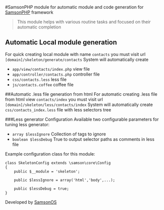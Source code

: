 #SamsonPHP module for automatic module and code generation for [SamsonPHP](http://samsonphp.com) framework

> This module helps with various routine tasks and focused on their automatic completion

## Automatic Local module generation
For quick creating local module with name ```contacts``` you must visit url ```[domain]/skeleton/generate/contacts```
System will automatically create
 * ```app/view/contacts/index.php``` view file
 * ```app/controller/contacts.php``` controller file
 * ```css/contacts.less``` less file
 * ```js/contacts.coffee``` coffee file

##Automatic .less file generation from html
For automatic creating .less file from html view ```contacts/index``` you must visit url ```[domain]/skeleton/less/contacts/index```
System will automatically create ```css/contacts_index.less``` file with less selectors tree

###Less generator Configuration
Available two configurable parameters for tuning less generator:
 * ```array $lessIgnore``` Collection of tags to ignore
 * ```boolean $lessDebug``` True to output selector paths as comments in less file


Example configuration class for this module:
```
class SkeletonConfig extends \samson\core\Config
{
    public $__module = 'skeleton';

    public $lessIgnore = array('html','body',...);

    public $lessDebug = true;
}
```


Developed by [SamsonOS](http://samsonos.com/)